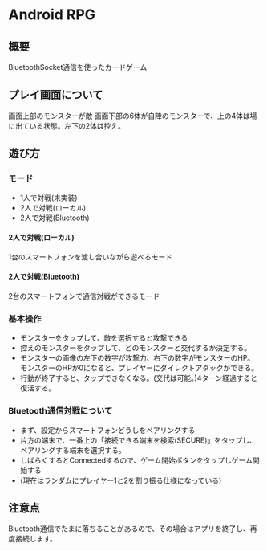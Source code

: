 # Android RPG

## 概要
BluetoothSocket通信を使ったカードゲーム

## プレイ画面について
画面上部のモンスターが敵
画面下部の6体が自陣のモンスターで、上の4体は場に出ている状態。左下の2体は控え。

## 遊び方
### モード
- 1人で対戦(未実装)
- 2人で対戦(ローカル)
- 2人で対戦(Bluetooth)

#### 2人で対戦(ローカル)
1台のスマートフォンを渡し合いながら遊べるモード

#### 2人で対戦(Bluetooth)
2台のスマートフォンで通信対戦ができるモード

### 基本操作
- モンスターをタップして、敵を選択すると攻撃できる
- 控えのモンスターをタップして、どのモンスターと交代するか決定する。
- モンスターの画像の左下の数字が攻撃力、右下の数字がモンスターのHP。モンスターのHPが0になると、プレイヤーにダイレクトアタックができる。
- 行動が終了すると、タップできなくなる。(交代は可能。)4ターン経過すると復活する。

### Bluetooth通信対戦について
- まず、設定からスマートフォンどうしをペアリングする
- 片方の端末で、一番上の「接続できる端末を検索(SECURE)」をタップし、ペアリングする端末を選択する。
- しばらくするとConnectedするので、ゲーム開始ボタンをタップしゲーム開始する
- (現在はランダムにプレイヤー1と2を割り振る仕様になっている)

## 注意点
Bluetooth通信でたまに落ちることがあるので、その場合はアプリを終了し、再度接続します。
